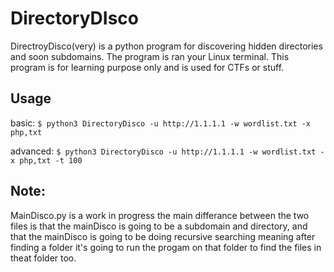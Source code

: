 # DirectoryDIsco
DirectroyDisco(very) is a python program for discovering hidden directories and soon subdomains. The program is ran your Linux terminal. This program is for learning purpose only and is used for CTFs or stuff.


## Usage
basic:
`$ python3 DirectoryDisco -u http://1.1.1.1 -w wordlist.txt -x php,txt`

advanced:
`$ python3 DirectoryDisco -u http://1.1.1.1 -w wordlist.txt -x php,txt -t 100` 

## Note:
MainDisco.py is a work in progress the main differance between the two files is that the mainDisco is going to be a subdomain and directory, and that the mainDisco is going to be doing recursive searching meaning after finding a folder it's going to run the progam on that folder to find the files in theat folder too.
